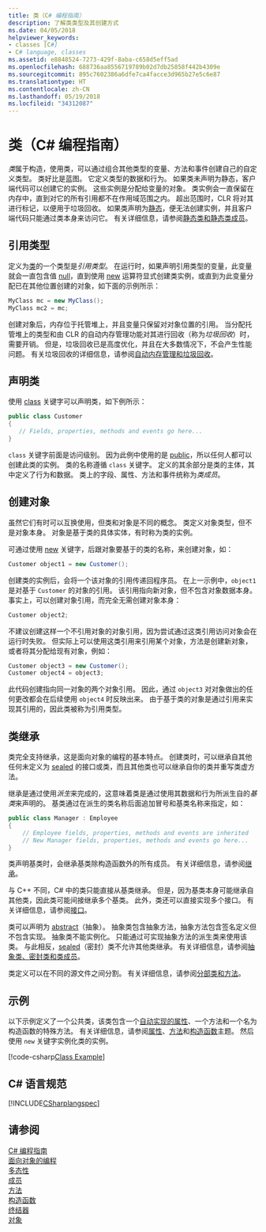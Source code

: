 ```yaml
---
title: 类（C# 编程指南）
description: 了解类类型及其创建方式
ms.date: 04/05/2018
helpviewer_keywords:
- classes [C#]
- C# language, classes
ms.assetid: e8848524-7273-429f-8aba-c658d5eff5ad
ms.openlocfilehash: 688736aa8556719789b02d7db25858f442b4309e
ms.sourcegitcommit: 895c7602386a6dfe7ca4facce3d965b27e5c6e87
ms.translationtype: HT
ms.contentlocale: zh-CN
ms.lasthandoff: 05/19/2018
ms.locfileid: "34312087"
---
```

# <a name="classes-c-programming-guide"></a>类（C# 编程指南）
*类*属于构造，使用类，可以通过组合其他类型的变量、方法和事件创建自己的自定义类型。 类好比是蓝图。 它定义类型的数据和行为。 如果类未声明为静态，客户端代码可以创建它的实例。 这些实例是分配给变量的对象。 类实例会一直保留在内存中，直到对它的所有引用都不在作用域范围之内。 超出范围时，CLR 将对其进行标记，以便用于垃圾回收。 如果类声明为[静态](../../../csharp/language-reference/keywords/static.md)，便无法创建实例，并且客户端代码只能通过类本身来访问它。 有关详细信息，请参阅[静态类和静态类成员](../../../csharp/programming-guide/classes-and-structs/static-classes-and-static-class-members.md)。  

## <a name="reference-types"></a>引用类型  
定义为[类](../../../csharp/language-reference/keywords/class.md)的一个类型是*引用类型*。 在运行时，如果声明引用类型的变量，此变量就会一直包含值 [null](../../../csharp/language-reference/keywords/null.md)，直到使用 [new](../../../csharp/language-reference/keywords/new.md) 运算符显式创建类实例，或直到为此变量分配已在其他位置创建的对象，如下面的示例所示：

```csharp
MyClass mc = new MyClass();
MyClass mc2 = mc;
```

创建对象后，内存位于托管堆上，并且变量只保留对对象位置的引用。 当分配托管堆上的类型和由 CLR 的自动内存管理功能对其进行回收（称为*垃圾回收*）时，需要开销。 但是，垃圾回收已是高度优化，并且在大多数情况下，不会产生性能问题。 有关垃圾回收的详细信息，请参阅[自动内存管理和垃圾回收](../../../standard/garbage-collection/gc.md)。  
  
## <a name="declaring-classes"></a>声明类  
 使用 [class](../../../csharp/language-reference/keywords/class.md) 关键字可以声明类，如下例所示：

 ```csharp
 public class Customer
 {
    // Fields, properties, methods and events go here...
 }
```

 `class` 关键字前面是访问级别。 因为此例中使用的是 [public](../../../csharp/language-reference/keywords/public.md)，所以任何人都可以创建此类的实例。 类的名称遵循 `class` 关键字。 定义的其余部分是类的主体，其中定义了行为和数据。 类上的字段、属性、方法和事件统称为*类成员*。  
  
## <a name="creating-objects"></a>创建对象  
 虽然它们有时可以互换使用，但类和对象是不同的概念。 类定义对象类型，但不是对象本身。 对象是基于类的具体实体，有时称为类的实例。  
  
 可通过使用 [new](../../../csharp/language-reference/keywords/new.md) 关键字，后跟对象要基于的类的名称，来创建对象，如：  

 ```csharp
 Customer object1 = new Customer();
 ```
  
 创建类的实例后，会将一个该对象的引用传递回程序员。 在上一示例中，`object1` 是对基于 `Customer` 的对象的引用。 该引用指向新对象，但不包含对象数据本身。 事实上，可以创建对象引用，而完全无需创建对象本身：  
  
  ```csharp
  Customer object2;
  ```
  
 不建议创建这样一个不引用对象的对象引用，因为尝试通过这类引用访问对象会在运行时失败。 但实际上可以使用这类引用来引用某个对象，方法是创建新对象，或者将其分配给现有对象，例如：  

 ```csharp
 Customer object3 = new Customer();
 Customer object4 = object3;
 ```
  
 此代码创建指向同一对象的两个对象引用。 因此，通过 `object3` 对对象做出的任何更改都会在后续使用 `object4` 时反映出来。 由于基于类的对象是通过引用来实现其引用的，因此类被称为引用类型。  
  
## <a name="class-inheritance"></a>类继承  

 类完全支持继承，这是面向对象的编程的基本特点。 创建类时，可以继承自其他任何未定义为 [sealed](../../../csharp/language-reference/keywords/sealed.md) 的接口或类，而且其他类也可以继承自你的类并重写类虚方法。

 继承是通过使用*派生*来完成的，这意味着类是通过使用其数据和行为所派生自的*基类*来声明的。 基类通过在派生的类名称后面追加冒号和基类名称来指定，如：  

 ```csharp
 public class Manager : Employee
 {
     // Employee fields, properties, methods and events are inherited
     // New Manager fields, properties, methods and events go here...
 }
 ```
  
 类声明基类时，会继承基类除构造函数外的所有成员。 有关详细信息，请参阅[继承](../../../csharp/programming-guide/classes-and-structs/inheritance.md)。
  
 与 C++ 不同，C# 中的类只能直接从基类继承。 但是，因为基类本身可能继承自其他类，因此类可能间接继承多个基类。 此外，类还可以直接实现多个接口。 有关详细信息，请参阅[接口](../../../csharp/programming-guide/interfaces/index.md)。  
  
 类可以声明为 [abstract](../../../csharp/language-reference/keywords/abstract.md)（抽象）。 抽象类包含抽象方法，抽象方法包含签名定义但不包含实现。 抽象类不能实例化。 只能通过可实现抽象方法的派生类来使用该类。 与此相反，[sealed](../../../csharp/language-reference/keywords/sealed.md)（密封）类不允许其他类继承。 有关详细信息，请参阅[抽象类、密封类和类成员](../../../csharp/programming-guide/classes-and-structs/abstract-and-sealed-classes-and-class-members.md)。  
  
 类定义可以在不同的源文件之间分割。 有关详细信息，请参阅[分部类和方法](../../../csharp/programming-guide/classes-and-structs/partial-classes-and-methods.md)。  
  
## <a name="example"></a>示例  
 以下示例定义了一个公共类，该类包含一个[自动实现的属性](auto-implemented-properties.md)、一个方法和一个名为构造函数的特殊方法。 有关详细信息，请参阅[属性](properties.md)、[方法](methods.md)和[构造函数](constructors.md)主题。 然后使用 `new` 关键字实例化类的实例。  
  
 [!code-csharp[Class Example](~/samples/snippets/csharp/programming-guide/classes-and-structs/class-example.cs)] 
  
## <a name="c-language-specification"></a>C# 语言规范  
 [!INCLUDE[CSharplangspec](~/includes/csharplangspec-md.md)]  
  
## <a name="see-also"></a>请参阅  
 [C# 编程指南](../../../csharp/programming-guide/index.md)  
 [面向对象的编程](../concepts/object-oriented-programming.md)  
 [多态性](../../../csharp/programming-guide/classes-and-structs/polymorphism.md)  
 [成员](../../../csharp/programming-guide/classes-and-structs/members.md)  
 [方法](../../../csharp/programming-guide/classes-and-structs/methods.md)  
 [构造函数](../../../csharp/programming-guide/classes-and-structs/constructors.md)  
 [终结器](../../../csharp/programming-guide/classes-and-structs/destructors.md)  
 [对象](../../../csharp/programming-guide/classes-and-structs/objects.md)
